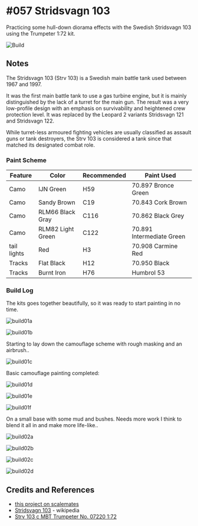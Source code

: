 # #057 Stridsvagn 103

Practicing some hull-down diorama effects with the Swedish Stridsvagn 103 using the Trumpeter 1:72 kit.

![Build](./assets/Strv103_build.jpg?raw=true)

## Notes

The Stridsvagn 103 (Strv 103) is a Swedish main battle tank used between 1967 and 1997.

It was the first main battle tank to use a gas turbine engine, but it is mainly distinguished by the lack of a turret for the main gun.
 The result was a very low-profile design with an emphasis on survivability and heightened crew protection level.
 It was replaced by the Leopard 2 variants Stridsvagn 121 and Stridsvagn 122.

While turret-less armoured fighting vehicles are usually classified as assault guns or tank destroyers,
the Strv 103 is considered a tank since that matched its designated combat role.

### Paint Scheme

| Feature               | Color                | Recommended | Paint Used |
|-----------------------|----------------------|-------------|------------|
| Camo                  | IJN Green            | H59         | 70.897 Bronce Green           |
| Camo                  | Sandy Brown          | C19         | 70.843 Cork Brown           |
| Camo                  | RLM66 Black Gray     | C116        | 70.862 Black Grey |
| Camo                  | RLM82 Light Green    | C122        | 70.891 Intermediate Green           |
| tail lights           | Red                  | H3          | 70.908 Carmine Red           |
| Tracks                | Flat Black           | H12         | 70.950 Black |
| Tracks                | Burnt Iron           | H76         | Humbrol 53           |

### Build Log

The kits goes together beautifully, so it was ready to start painting in no time.

![build01a](./assets/build01a.jpg?raw=true)

![build01b](./assets/build01b.jpg?raw=true)

Starting to lay down the camouflage scheme with rough masking and an airbrush..

![build01c](./assets/build01c.jpg?raw=true)

Basic camouflage painting completed:

![build01d](./assets/build01d.jpg?raw=true)

![build01e](./assets/build01e.jpg?raw=true)

![build01f](./assets/build01f.jpg?raw=true)

On a small base with some mud and bushes. Needs more work I think to blend it all in and make more life-like..

![build02a](./assets/build02a.jpg?raw=true)

![build02b](./assets/build02b.jpg?raw=true)

![build02c](./assets/build02c.jpg?raw=true)

![build02d](./assets/build02d.jpg?raw=true)

## Credits and References

* [this project on scalemates](https://www.scalemates.com/profiles/mate.php?id=74137&p=projects&project=126921)
* [Stridsvagn 103](https://en.wikipedia.org/wiki/Stridsvagn_103) - wikipedia
* [Strv 103 c MBT Trumpeter No. 07220 1:72](https://www.scalemates.com/kits/trumpeter-07220-strv-103-c--103671)
